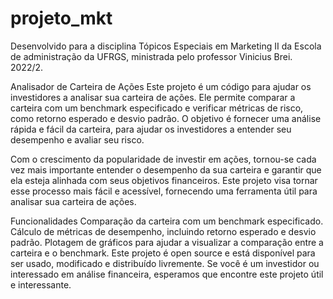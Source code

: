 # projeto_mkt
Desenvolvido para a disciplina Tópicos Especiais em Marketing II da Escola de administração da UFRGS, ministrada pelo professor Vinicius Brei. 2022/2.

Analisador de Carteira de Ações
Este projeto é um código para ajudar os investidores a analisar sua carteira de ações. Ele permite comparar a carteira com um benchmark especificado e verificar métricas de risco, como retorno esperado e desvio padrão. O objetivo é fornecer uma análise rápida e fácil da carteira, para ajudar os investidores a entender seu desempenho e avaliar seu risco.

Com o crescimento da popularidade de investir em ações, tornou-se cada vez mais importante entender o desempenho da sua carteira e garantir que ela esteja alinhada com seus objetivos financeiros. Este projeto visa tornar esse processo mais fácil e acessível, fornecendo uma ferramenta útil para analisar sua carteira de ações.

Funcionalidades
Comparação da carteira com um benchmark especificado.
Cálculo de métricas de desempenho, incluindo retorno esperado e desvio padrão.
Plotagem de gráficos para ajudar a visualizar a comparação entre a carteira e o benchmark.
Este projeto é open source e está disponível para ser usado, modificado e distribuído livremente. Se você é um investidor ou interessado em análise financeira, esperamos que encontre este projeto útil e interessante.
